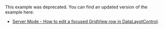 This example was deprecated. You can find an updated version of the example here:

- [Server Mode - How to edit a focused GridView row in DataLayotControl](https://github.com/DevExpress-Examples/EditObjectInServerModeExample).


